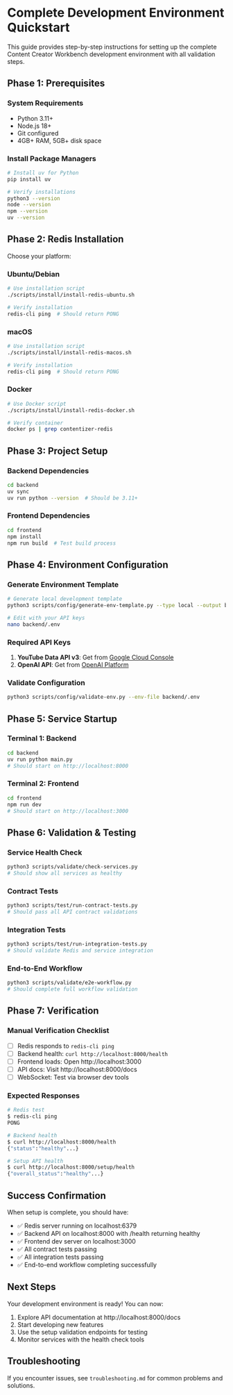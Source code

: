 # Complete Development Environment Quickstart

This guide provides step-by-step instructions for setting up the complete Content Creator Workbench development environment with all validation steps.

## Phase 1: Prerequisites

### System Requirements
- Python 3.11+
- Node.js 18+
- Git configured
- 4GB+ RAM, 5GB+ disk space

### Install Package Managers
```bash
# Install uv for Python
pip install uv

# Verify installations
python3 --version
node --version
npm --version
uv --version
```

## Phase 2: Redis Installation

Choose your platform:

### Ubuntu/Debian
```bash
# Use installation script
./scripts/install/install-redis-ubuntu.sh

# Verify installation
redis-cli ping  # Should return PONG
```

### macOS
```bash
# Use installation script
./scripts/install/install-redis-macos.sh

# Verify installation
redis-cli ping  # Should return PONG
```

### Docker
```bash
# Use Docker script
./scripts/install/install-redis-docker.sh

# Verify container
docker ps | grep contentizer-redis
```

## Phase 3: Project Setup

### Backend Dependencies
```bash
cd backend
uv sync
uv run python --version  # Should be 3.11+
```

### Frontend Dependencies
```bash
cd frontend
npm install
npm run build  # Test build process
```

## Phase 4: Environment Configuration

### Generate Environment Template
```bash
# Generate local development template
python3 scripts/config/generate-env-template.py --type local --output backend/.env

# Edit with your API keys
nano backend/.env
```

### Required API Keys
1. **YouTube Data API v3**: Get from [Google Cloud Console](https://console.cloud.google.com/)
2. **OpenAI API**: Get from [OpenAI Platform](https://platform.openai.com/)

### Validate Configuration
```bash
python3 scripts/config/validate-env.py --env-file backend/.env
```

## Phase 5: Service Startup

### Terminal 1: Backend
```bash
cd backend
uv run python main.py
# Should start on http://localhost:8000
```

### Terminal 2: Frontend
```bash
cd frontend
npm run dev
# Should start on http://localhost:3000
```

## Phase 6: Validation & Testing

### Service Health Check
```bash
python3 scripts/validate/check-services.py
# Should show all services as healthy
```

### Contract Tests
```bash
python3 scripts/test/run-contract-tests.py
# Should pass all API contract validations
```

### Integration Tests
```bash
python3 scripts/test/run-integration-tests.py
# Should validate Redis and service integration
```

### End-to-End Workflow
```bash
python3 scripts/validate/e2e-workflow.py
# Should complete full workflow validation
```

## Phase 7: Verification

### Manual Verification Checklist
- [ ] Redis responds to `redis-cli ping`
- [ ] Backend health: `curl http://localhost:8000/health`
- [ ] Frontend loads: Open http://localhost:3000
- [ ] API docs: Visit http://localhost:8000/docs
- [ ] WebSocket: Test via browser dev tools

### Expected Responses
```bash
# Redis test
$ redis-cli ping
PONG

# Backend health
$ curl http://localhost:8000/health
{"status":"healthy"...}

# Setup API health
$ curl http://localhost:8000/setup/health
{"overall_status":"healthy"...}
```

## Success Confirmation

When setup is complete, you should have:
- ✅ Redis server running on localhost:6379
- ✅ Backend API on localhost:8000 with /health returning healthy
- ✅ Frontend dev server on localhost:3000
- ✅ All contract tests passing
- ✅ All integration tests passing
- ✅ End-to-end workflow completing successfully

## Next Steps

Your development environment is ready! You can now:
1. Explore API documentation at http://localhost:8000/docs
2. Start developing new features
3. Use the setup validation endpoints for testing
4. Monitor services with the health check tools

## Troubleshooting

If you encounter issues, see `troubleshooting.md` for common problems and solutions.